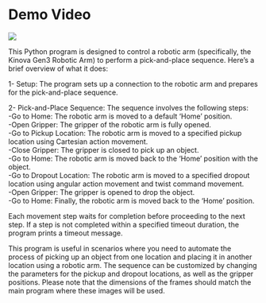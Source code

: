 # Demo Video
![](https://github.com/UmutVrl/KinovaGen3/blob/main/media/01_pick_and_place.gif)


This Python program is designed to control a robotic arm (specifically, the Kinova Gen3 Robotic Arm) to perform a pick-and-place sequence. Here’s a brief overview of what it does:

1- Setup: The program sets up a connection to the robotic arm and prepares for the pick-and-place sequence.

2- Pick-and-Place Sequence: The sequence involves the following steps:
  <br /> -Go to Home: The robotic arm is moved to a default ‘Home’ position.
  <br /> -Open Gripper: The gripper of the robotic arm is fully opened.
  <br /> -Go to Pickup Location: The robotic arm is moved to a specified pickup location using Cartesian action movement.
  <br /> -Close Gripper: The gripper is closed to pick up an object.
  <br />-Go to Home: The robotic arm is moved back to the ‘Home’ position with the object.
  <br />-Go to Dropout Location: The robotic arm is moved to a specified dropout location using angular action movement and twist command movement.
  <br />-Open Gripper: The gripper is opened to drop the object.
  <br />-Go to Home: Finally, the robotic arm is moved back to the ‘Home’ position.

Each movement step waits for completion before proceeding to the next step. If a step is not completed within a specified timeout duration, the program prints a timeout message.

This program is useful in scenarios where you need to automate the process of picking up an object from one location and placing it in another location using a robotic arm. The sequence can be customized by changing the parameters for the pickup and dropout locations, as well as the gripper positions. Please note that the dimensions of the frames should match the main program where these images will be used.

